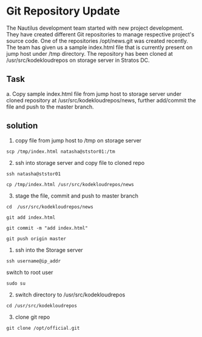 
# Git Repository Update

The Nautilus development team started with new project development. They have created different Git repositories to manage respective project's source code. One of the repositories /opt/news.git was created recently. The team has given us a sample index.html file that is currently present on jump host under /tmp directory. The repository has been cloned at /usr/src/kodekloudrepos on storage server in Stratos DC.






## Task
a. Copy sample index.html file from jump host to storage server under cloned repository at /usr/src/kodekloudrepos/news, further add/commit the file and push to the master branch.

## solution
1. copy file from jump host to /tmp on storage server
```
scp /tmp/index.html natasha@ststor01:/tm
```
2. ssh into storage server and copy file to cloned repo
```
ssh natasha@ststor01
```
```
cp /tmp/index.html /usr/src/kodekloudrepos/news
```
3. stage the file, commit and push to master branch
```
cd  /usr/src/kodekloudrepos/news
```
```
git add index.html
```
```
git commit -m "add index.html"
```
```
git push origin master
```


1. ssh into the Storage server
```
ssh username@ip_addr
```
  switch to root user
```
sudo su
```
2. switch directory to /usr/src/kodekloudrepos

```
cd /usr/src/kodekloudrepos
```

3. clone git repo 

```
git clone /opt/official.git
```





